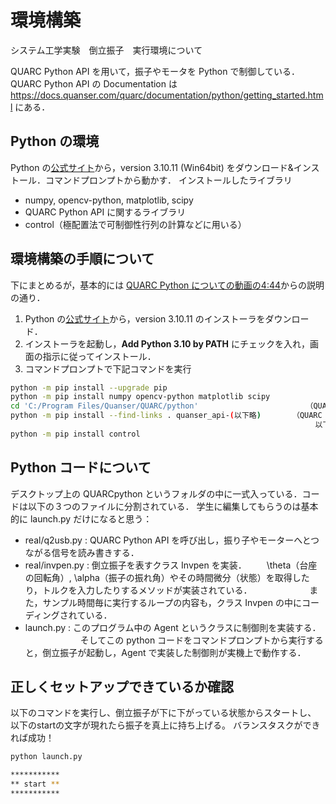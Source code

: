 # 環境構築
システム工学実験　倒立振子　実行環境について

QUARC Python API を用いて，振子やモータを Python で制御している．
QUARC Python API の Documentation は https://docs.quanser.com/quarc/documentation/python/getting_started.html にある．

## Python の環境
Python の[公式サイト](https://www.python.org/)から，version 3.10.11 (Win64bit) をダウンロード&インストール．コマンドプロンプトから動かす．
インストールしたライブラリ
* numpy, opencv-python, matplotlib, scipy
* QUARC Python API に関するライブラリ
* control（極配置法で可制御性行列の計算などに用いる）

## 環境構築の手順について
下にまとめるが，基本的には [QUARC Python についての動画の4:44](https://www.youtube.com/watch?v=sRaoU9J6tP0)からの説明の通り．
1. Python の[公式サイト](https://www.python.org/)から，version 3.10.11 のインストーラをダウンロード．
2. インストーラを起動し，**Add Python 3.10 by PATH** にチェックを入れ，画面の指示に従ってインストール．
3. コマンドプロンプトで下記コマンドを実行
```bash
python -m pip install --upgrade pip
python -m pip install numpy opencv-python matplotlib scipy
cd 'C:/Program Files/Quanser/QUARC/python'                        （QUARC のインスト―ルディレクトリ直下にある「python」に移動）
python -m pip install --find-links . quanser_api-(以下略)       （QUARC Python API に関するライブラリをインストール，
　　　　　　　　　　　　　　　　　　　　　　　　　　　　　　　　　　　　　　　　　以下略のところは dir コマンドで表示されるファイル名を見ればわかる）
python -m pip install control
```
## Python コードについて
デスクトップ上の QUARCpython というフォルダの中に一式入っている．コードは以下の３つのファイルに分割されている．
学生に編集してもらうのは基本的に launch.py だけになると思う：

* real/q2usb.py : QUARC Python API を呼び出し，振り子やモーターへとつながる信号を読み書きする．
* real/invpen.py : 倒立振子を表すクラス Invpen を実装．
	　　\theta（台座の回転角）, \alpha（振子の振れ角）やその時間微分（状態）を取得したり，トルクを入力したりするメソッドが実装されている．
　　　　	　　また，サンプル時間毎に実行するループの内容も，クラス Invpen の中にコーディングされている．
* launch.py : このプログラム中の Agent というクラスに制御則を実装する．
　　　　	　　そしてこの python コードをコマンドプロンプトから実行すると，倒立振子が起動し，Agent で実装した制御則が実機上で動作する．

## 正しくセットアップできているか確認
以下のコマンドを実行し、倒立振子が下に下がっている状態からスタートし、 以下のstartの文字が現れたら振子を真上に持ち上げる。
バランスタスクができれば成功！
```bash
python launch.py
```
```bash
***********
** start **
***********
```